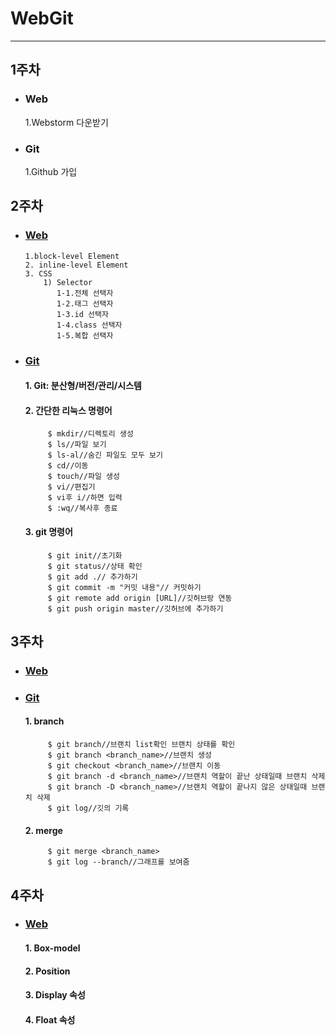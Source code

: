 # **WebGit**
---------
## 1주차
* ### Web 
     1.Webstorm 다운받기
* ### Git
     1.Github 가입
## 2주차
* ### [Web](http://slides.com/joonhojeon/webgit2#/"Web")
      1.block-level Element
      2. inline-level Element
      3. CSS
          1) Selector
             1-1.전체 선택자
             1-2.태그 선택자 
             1-3.id 선택자
             1-4.class 선택자
             1-5.복합 선택자
     
* ### [Git](http://slides.com/leejun6694/web-git-2#/"Git")
     #### 1. Git: 분산형/버전/관리/시스템    
     #### 2. 간단한 리눅스 명령어         
           $ mkdir//디렉토리 생성           
           $ ls//파일 보기           
           $ ls-al//숨긴 파일도 모두 보기          
           $ cd//이동           
           $ touch//파일 생성
           $ vi//편집기
           $ vi후 i//하면 입력
           $ :wq//복사후 종료
          
     #### 3. git 명령어          
           $ git init//초기화           
           $ git status//상태 확인                   
           $ git add .// 추가하기           
           $ git commit -m "커밋 내용"// 커밋하기           
           $ git remote add origin [URL]//깃허브랑 연동           
           $ git push origin master//깃허브에 추가하기
           
## 3주차
* ### [Web](http://slides.com/joonhojeon/web-git-3#/"Web")
     
* ### [Git](http://slides.com/leejun6694/web-git-3#/"Git")
     #### 1. branch
           $ git branch//브랜치 list확인 브랜치 상태를 확인
           $ git branch <branch_name>//브랜치 생성
           $ git checkout <branch_name>//브랜치 이동
           $ git branch -d <branch_name>//브랜치 역할이 끝난 상태일때 브랜치 삭제
           $ git branch -D <branch_name>//브랜치 역할이 끝나지 않은 상태일때 브랜치 삭제
           $ git log//깃의 기록
           
     #### 2. merge
           $ git merge <branch_name>
           $ git log --branch//그래프를 보여줌
## 4주차
* ### [Web](http://slides.com/joonhojeon/web-git-4#/"Web")
     #### 1. Box-model
     #### 2. Position
     #### 3. Display 속성
     #### 4. Float 속성